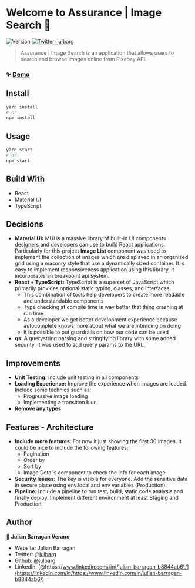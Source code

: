 # Welcome to Assurance | Image Search 👋

![Version](https://img.shields.io/badge/version-1.0.0-blue.svg?cacheSeconds=2592000)
[![Twitter: julbarg](https://img.shields.io/twitter/follow/julbarg.svg?style=social)](https://twitter.com/julbarg)

> Assurance | Image Search is an application that allows users to search and browse images online from Pixabay API.

### ✨ [Demo](https://image-search-assurance.vercel.app/)

## Install

```sh
yarn install
# or
npm install
```

## Usage

```sh
yarn start
# or
npm start
```

## Build With

- React
- [Material UI](https://mui.com/getting-started/installation/)
- TypeScript

## Decisions

- **Material UI:** MUI is a massive library of built-in UI components designers and developers can use to build React applications. Particularly for this project **Image List** component was used to implement the collection of images which are displayed in an organized grid using a masonry style that use a dynamically sized container. It is easy to implement responsiveness application using this library, it incorporates an breakpoint api system.
- **React + TypeScript:** TypeScript is a superset of JavaScript which primarily provides optional static typing, classes, and interfaces.
  - This combination of tools help developers to create more readable and understandable components
  - Type checking at compile time is way better that thing crashing at run time
  - As a developer we get better development experience because autocomplete knows more about what we are intending on doing
  - It is possible to put guardrails on how our code can be used
- **qs**: A querystring parsing and stringifying library with some added security. It was used to add query params to the URL.

## Improvements

- **Unit Testing:** Include unit testing in all components
- **Loading Experience:** Improve the experience when images are loaded. Include some technics such as:
  - Progressive image loading
  - Implementing a transition blur
- **Remove any types**

## Features - Architecture

- **Include more features**: For now it just showing the first 30 images. It could be nice to include the following features:
  - Pagination
  - Order by
  - Sort by
  - Image Details component to check the info for each image
- **Security Issues:** The key is visible for everyone. Add the sensitive data in secure place using env.local and env variables (Production).
- **Pipeline:** Include a pipeline to run test, build, static code analysis and finally deploy. Implement different environment at least Staging and Production.

## Author

👤 **Julian Barragan Verano**

- Website: Julian Barragan
- Twitter: [@julbarg](https://twitter.com/julbarg)
- Github: [@julbarg](https://github.com/julbarg)
- LinkedIn: [@https:\/\/www.linkedin.com\/in\/julian-barragan-b8844ab6\/](https://linkedin.com/in/https://www.linkedin.com/in/julian-barragan-b8844ab6/)
